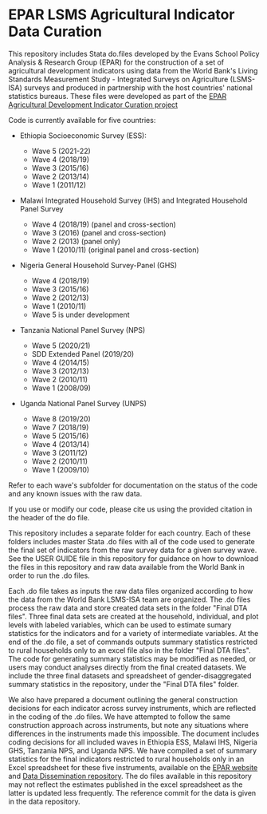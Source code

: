 # EPAR LSMS Agricultural Indicator Data Curation

This repository includes Stata do.files developed by the Evans School Policy Analysis & Research Group (EPAR) for the construction of a set of agricultural development indicators using data from the World Bank's Living Standards Measurement Study - Integrated Surveys on Agriculture (LSMS-ISA) surveys and produced in partnership with the host countries' national statistics bureaus. These files were developed as part of the [EPAR Agricultural Development Indicator Curation project](https://epar.evans.uw.edu/agricultural-development-data-curation/)
		
Code is currently available for five countries:

* Ethiopia Socioeconomic Survey (ESS):
  * Wave 5 (2021-22)
  * Wave 4 (2018/19)
  * Wave 3 (2015/16)
  * Wave 2 (2013/14)
  * Wave 1 (2011/12)

* Malawi Integrated Household Survey (IHS) and Integrated Household Panel Survey
  * Wave 4 (2018/19) (panel and cross-section)
  * Wave 3 (2016) (panel and cross-section)
  * Wave 2 (2013) (panel only)
  * Wave 1 (2010/11) (original panel and cross-section)

* Nigeria General Household Survey-Panel (GHS)
  * Wave 4 (2018/19)
  * Wave 3 (2015/16)
  * Wave 2 (2012/13)
  * Wave 1 (2010/11)
  * Wave 5 is under development

* Tanzania National Panel Survey (NPS)
  * Wave 5 (2020/21)
  * SDD Extended Panel (2019/20)
  * Wave 4 (2014/15)
  * Wave 3 (2012/13)
  * Wave 2 (2010/11)
  * Wave 1 (2008/09)

* Uganda National Panel Survey (UNPS)
  * Wave 8 (2019/20)
  * Wave 7 (2018/19)
  * Wave 5 (2015/16)
  * Wave 4 (2013/14)
  * Wave 3 (2011/12)
  * Wave 2 (2010/11)
  * Wave 1 (2009/10)
	
Refer to each wave's subfolder for documentation on the status of the code and any known issues with the raw data. 
		
If you use or modify our code, please cite us using the provided citation in the header of the do file.
		
This repository includes a separate folder for each country. Each of these folders includes master Stata .do files with all of the code used to generate the final set of indicators from the raw survey data for a given survey wave. See the USER GUIDE file in this repository for guidance on how to download the files in this repository and raw data available from the World Bank in order to run the .do files. 

Each .do file takes as inputs the raw data files organized according to how the data from the World Bank LSMS-ISA team are organized. The .do files process the raw data and store created data sets in the folder "Final DTA files". Three final data sets are created at the household, individual, and plot levels with labeled variables, which can be used to estimate sumary statistics for the indicators and for a variety of intermediate variables. At the end of the .do file, a set of commands outputs summary statistics restricted to rural households only to an excel file also in the folder "Final DTA files". The code for generating summary statistics may be modified as needed, or users may conduct analyses directly from the final created datasets. We include the three final datasets and spreadsheet of gender-disaggregated summary statistics in the repository, under the "Final DTA files" folder.	
		
We also have prepared a document outlining the general construction decisions for each indicator across survey instruments, which are reflected in the coding of the .do files. We have attempted to follow the same construction approach across instruments, but note any situations where differences in the instruments made this impossible. The document includes coding decisions for all included waves in Ethiopia ESS, Malawi IHS, Nigeria GHS, Tanzania NPS, and Uganda NPS. We have compiled a set of summary statistics for the final indicators restricted to rural households only in an Excel spreadsheet for these five instruments, available on the [EPAR website](https://epar.evans.uw.edu/agricultural-development-data-curation/) and [Data Dissemination repository](https://github.com/EvansSchoolPolicyAnalysisAndResearch/LSMS-Data-Dissemination). The do files available in this repository may not reflect the estimates published in the excel spreadsheet as the latter is updated less frequently. The reference commit for the data is given in the data repository.
